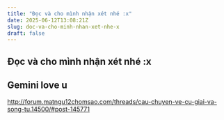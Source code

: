 ```yaml
---
title: "Đọc và cho mình nhận xét nhé :x"
date: 2025-06-12T13:08:21Z
slug: doc-va-cho-minh-nhan-xet-nhe-x
draft: false
---
```


## Đọc và cho mình nhận xét nhé :x

## Gemini love u

http://forum.matngu12chomsao.com/threads/cau-chuyen-ve-cu-giai-va-song-tu.14500/#post-145771